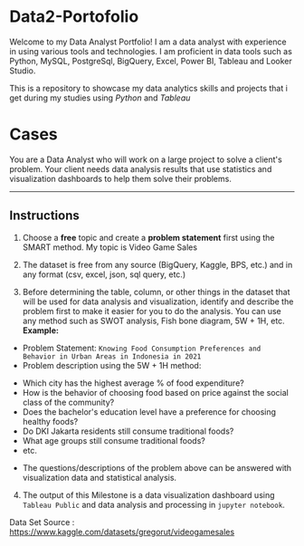 # Data2-Portofolio

Welcome to my Data Analyst Portfolio! I am a data analyst with experience in using various tools and technologies. I am proficient in data tools such as Python, MySQL, PostgreSql, BigQuery, Excel, Power BI, Tableau and Looker Studio.

This is a repository to showcase my data analytics skills and projects that i get during my studies using *Python* and *Tableau*

# Cases
You are a Data Analyst who will work on a large project to solve a client's problem. Your client needs data analysis results that use statistics and visualization dashboards to help them solve their problems.

---

## Instructions
1. Choose a **free** topic and create a **problem statement** first using the SMART method. My topic is Video Game Sales

2. The dataset is free from any source (BigQuery, Kaggle, BPS, etc.) and in any format (csv, excel, json, sql query, etc.) 

3. Before determining the table, column, or other things in the dataset that will be used for data analysis and visualization, identify and describe the problem first to make it easier for you to do the analysis. You can use any method such as SWOT analysis, Fish bone diagram, 5W + 1H, etc. **Example:**
- Problem Statement: `Knowing Food Consumption Preferences and Behavior in Urban Areas in Indonesia in 2021`
- Problem description using the 5W + 1H method:
+ Which city has the highest average % of food expenditure?
+ How is the behavior of choosing food based on price against the social class of the community?
+ Does the bachelor's education level have a preference for choosing healthy foods?
+ Do DKI Jakarta residents still consume traditional foods?
+ What age groups still consume traditional foods?
+ etc.
- The questions/descriptions of the problem above can be answered with visualization data and statistical analysis.

4. The output of this Milestone is a data visualization dashboard using `Tableau Public` and data analysis and processing in `jupyter notebook`.

Data Set Source : https://www.kaggle.com/datasets/gregorut/videogamesales
